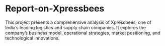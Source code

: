 # Report-on-Xpressbees
This project presents a comprehensive analysis of Xpressbees, one of India’s leading logistics and supply chain companies. It explores the company’s business model, operational strategies, market positioning, and technological innovations.

